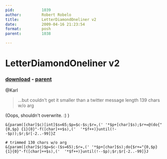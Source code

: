 ```yaml
---
pid:            1039
author:         Robert Robelo
title:          LetterDiamondOneliner v2
date:           2009-04-16 21:23:54
format:         posh
parent:         1038

---
```


# LetterDiamondOneliner v2

### [download](Scripts\1039.ps1) - [parent](Scripts\1038.md)

@Karl
> ...but couldn't get it smaller than a twitter message length
139 chars w/o arg

(Oops, shouldn't overwrite. :) )

```posh
&{param([char]$c)[int]$s=65;$p=$c-$s;$r=,(' '*$p+[char]$s);$r+=@(do{"{0,$p} {1}{0}"-f([char]++$s),('  '*$f++)}until(!--$p));$r;$r[-2..-99]}Z

# trimmed 130 chars w/o arg
&{param([char]$c)$p=$c-($s=65);$r=,(' '*$p+[char]$s);do{$r+="{0,$p} {1}{0}"-f([char]++$s),('  '*$f++)}until(!--$p);$r;$r[-2..-99]}J
```
